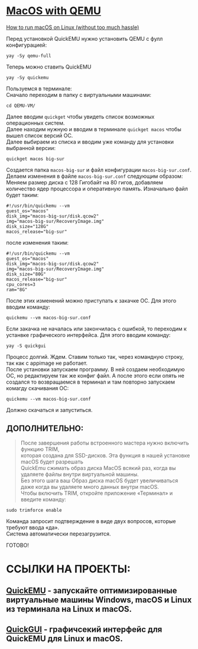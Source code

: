 # [MacOS with QEMU](https://github.com/quickemu-project/)

[How to run macOS on Linux (without too much hassle)](https://www.youtube.com/watch?v=Qa6y_CiyAMA)  


Перед установкой QuickEMU нужно установить QEMU с фулл конфигурацией:
```
yay -Sy qemu-full
```
Теперь можно ставить QuickEMU 
```
yay -Sy quickemu
```
Пользуемся в терминале:  
Сначало переходим в папку с виртуальными машинами:
```
cd QEMU-VM/
```
Далее вводим `quickget` чтобы увидеть список возможных операционных систем.  
Далее находим нужную и вводим в терминале `quickget macos` чтобы вышел список версий ОС.  
Далее выбираем из списка и вводим уже команду для установки выбранной версии:
```
quickget macos big-sur
```
Создается папка `macos-big-sur` и файл конфигурации `macos-big-sur.conf`.
Делаем изменения в файле `macos-big-sur.conf` следующим образом:
Меняем размер диска с 128 Гигобайт на 80 гигов, добавляем количество ядер процессора и оперативную память.
Изначально файл будет таким:
```
#!/usr/bin/quickemu --vm
guest_os="macos"
disk_img="macos-big-sur/disk.qcow2"
img="macos-big-sur/RecoveryImage.img"
disk_size="128G"
macos_release="big-sur"
```
после изменения таким:
```
#!/usr/bin/quickemu --vm
guest_os="macos"
disk_img="macos-big-sur/disk.qcow2"
img="macos-big-sur/RecoveryImage.img"
disk_size="80G"
macos_release="big-sur"
cpu_cores=3
ram="8G"
```
После этих изменений можно приступать к закачке ОС. Для этого вводим команду:
```
quickemu --vm macos-big-sur.conf
```
Если закачка не началась или закончилась с ошибкой, то переходим к устанвке графического интерфейса. Для этого вводим команду:
```
yay -S quickgui
```
Процесс долгий. Ждем. Ставим только так, через командную строку, так как с appimage не работает.  
После установки запускаем программу. В ней создаем необходимую ОС, но редактируем так же конфиг файл. А после этого если опять не создался то возвращаемся в терминал и там повторно запускаем комагду скачивания ОС:
```
quickemu --vm macos-big-sur.conf
```
Должно скачаться и запуститься.  

## ДОПОЛНИТЕЛЬНО:  
> После завершения работы встроенного мастера нужно включить функцию TRIM,  
> которая создана для SSD-дисков. Эта функция в нашей установке macOS будет разрешать  
> QuickEmu сжимать образ диска MacOS всякий раз, когда вы удаляете файлы внутри виртуальной машины.  
> Без этого шага ваш Образ диска macOS будет увеличиваться даже когда вы удаляете много данных внутри macOS.  
> Чтобы включить TRIM, откройте приложение «Терминал» и введите команду:

```
sudo trimforce enable
```
Команда запросит подтверждение в виде двух вопросов, которые требуют ввода «да».  
Система автоматически перезагрузится.  

ГОТОВО!

# ССЫЛКИ НА ПРОЕКТЫ:

## [QuickEMU](https://quickemu-project.github.io/) - запускайте оптимизированные виртуальные машины Windows, macOS и Linux из терминала на Linux и macOS.
## [QuickGUI](https://github.com/quickemu-project/quickgui) - графичсекий интерфейс для QuickEMU для Linux и macOS.


